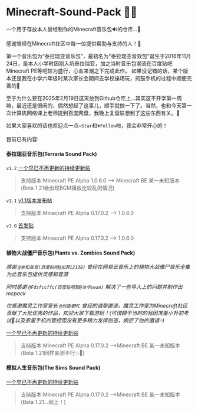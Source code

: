 # Minecraft-Sound-Pack 🌈🎶

一个用于存放本人曾经制作的Minecraft音乐包🔊的仓库...🤗

感谢曾经在Minecraft社区中每一位提供帮助与支持的人！💖

第一个音乐包为“泰拉瑞亚音乐包”，最初名为“泰拉瑞亚音效包”诞生于2016年11月24日，是本人小学时因刚入坑泰拉瑞亚，加之当时音乐包潮流在百度贴吧Minecraft PE等吧较为盛行，心血来潮之下完成此作。
如果没记错的话，某个版本还是我在小学六年级时某次家长会期间去学校操场玩，捣鼓手机的过程中顺便完善的🤔

至于为什么要在2025年2月19日这天放到Github仓库上...其实这不开学第一周嘛，最近还是很闲的，偶然想起了这事儿，顺手就做一下了。当然，也和今天第一次计算机网络课上老师提到百度网盘，我晚上复盘联想到了这些东西有关。🥲

如果大家喜欢的话也欢迎点一点`⭐Star`和`💗Follow`啦，我会非常开心的！

目前已有内容:

#### 泰拉瑞亚音乐包(Terraria Sound Pack)
`v1.2`  [一个早已不再更新的持续更新贴](https://tieba.baidu.com/p/5040620364?pid=105566397203&cid=0#105566397203)
> 支持版本:Minecraft PE Alpha 1.0.6.0 --> Minecraft BE 某一未知版本(Beta 1.21会出现BGM播放比较乱的情况)

`v1.1`  [v1.1版本发布帖](https://tieba.baidu.com/p/4877663989?pid=100703620245&cid=0#100703620245)
> 支持版本:Minecraft PE Alpha 0.17.0.2 --> 1.0.6.0

`v1.0`  [首发贴](https://tieba.baidu.com/p/4874702602?pid=100605829926&cid=0#100605829926)
> 支持版本:Minecraft PE Alpha 0.17.0.2 --> 1.0.6.0

#### 植物大战僵尸音乐包(Plants vs. Zombies Sound Pack)
*感谢 `@坐和放宽(百度贴吧@加菲12138)` 曾经在网易云音乐上的植物大战僵尸音乐全集为此音乐包提供灵感和音源*

*同时感谢 `@Fdsfccffc(百度贴吧现@冰华swan)` 解决了一些导入上的问题并制作出mcpack*

*也感谢魔灵工作室室长 `@创造者MC` 曾经的诚挚邀请，魔灵工作室为Minecraft社区贡献了大批优秀的作品，欢迎大家下载游玩！(可惜碍于当时的我因准备小升初考试💯以及家里手机的管控而没有更多精力发挥创造，婉拒了他的邀请💦)*

[一个早已不再更新的持续更新贴](https://tieba.baidu.com/p/4961541855?pn=2)

> 支持版本:Minecraft PE Alpha 0.17.0.2 -->Minecraft BE 某一未知版本(Beta 1.21同样亲测不行💥🙈)

#### 模拟人生音乐包(The Sims Sound Pack)

[一个早已不再更新的持续更新贴](https://tieba.baidu.com/p/4913795614?pid=101776271925&cid=0#101776271925)
> 支持版本:Minecraft PE Alpha 0.17.0.2 -->Minecraft BE 某一未知版本(Beta 1.21...同上！)
